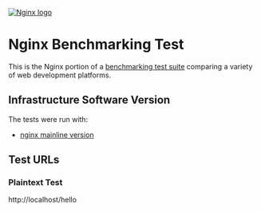 [![Nginx logo](https://nginx.org/nginx.png)](https://nginx.org)

# Nginx Benchmarking Test

This is the Nginx portion of a [benchmarking test suite](../) comparing a variety of web development platforms.



## Infrastructure Software Version
The tests were run with:

* [nginx mainline version](http://nginx.org/)


## Test URLs
### Plaintext Test

http://localhost/hello
